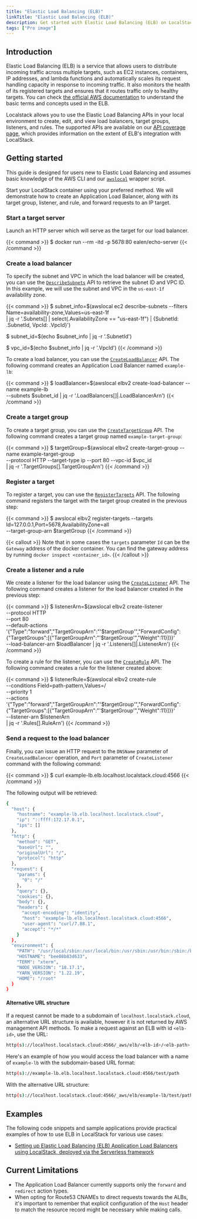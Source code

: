 ```yaml
---
title: "Elastic Load Balancing (ELB)"
linkTitle: "Elastic Load Balancing (ELB)"
description: Get started with Elastic Load Balancing (ELB) on LocalStack
tags: ["Pro image"]
---
```


## Introduction

Elastic Load Balancing (ELB) is a service that allows users to distribute incoming traffic across multiple targets, such as EC2 instances, containers, IP addresses, and lambda functions and automatically scales its request handling capacity in response to incoming traffic.
It also monitors the health of its registered targets and ensures that it routes traffic only to healthy targets.
You can check [the official AWS documentation](https://docs.aws.amazon.com/elasticloadbalancing/latest/userguide/what-is-load-balancing.html) to understand the basic terms and concepts used in the ELB.

Localstack allows you to use the Elastic Load Balancing APIs in your local environment to create, edit, and view load balancers, target groups, listeners, and rules.
The supported APIs are available on our [API coverage page](https://docs.localstack.cloud/references/coverage/coverage_elbv2/), which provides information on the extent of ELB's integration with LocalStack.

## Getting started

This guide is designed for users new to Elastic Load Balancing and assumes basic knowledge of the AWS CLI and our [`awslocal`](https://github.com/localstack/awscli-local) wrapper script.

Start your LocalStack container using your preferred method.
We will demonstrate how to create an Application Load Balancer, along with its target group, listener, and rule, and forward requests to an IP target.

### Start a target server

Launch an HTTP server which will serve as the target for our load balancer.

{{< command >}}
$ docker run --rm -itd -p 5678:80 ealen/echo-server
{{< /command >}}

### Create a load balancer

To specify the subnet and VPC in which the load balancer will be created, you can use the [`DescribeSubnets`](https://docs.aws.amazon.com/elasticloadbalancing/latest/APIReference/API_DescribeSubnets.html) API to retrieve the subnet ID and VPC ID.
In this example, we will use the subnet and VPC in the `us-east-1f` availability zone.

{{< command >}}
$ subnet_info=$(awslocal ec2 describe-subnets --filters Name=availability-zone,Values=us-east-1f \
    | jq -r '.Subnets[] | select(.AvailabilityZone == "us-east-1f") | {SubnetId: .SubnetId, VpcId: .VpcId}')

$ subnet_id=$(echo $subnet_info | jq -r '.SubnetId')

$ vpc_id=$(echo $subnet_info | jq -r '.VpcId')
{{< /command >}}

To create a load balancer, you can use the [`CreateLoadBalancer`](https://docs.aws.amazon.com/elasticloadbalancing/latest/APIReference/API_CreateLoadBalancer.html) API.
The following command creates an Application Load Balancer named `example-lb`:

{{< command >}}
$ loadBalancer=$(awslocal elbv2 create-load-balancer --name example-lb \
    --subnets $subnet_id | jq -r '.LoadBalancers[]|.LoadBalancerArn')
{{< /command >}}

### Create a target group

To create a target group, you can use the [`CreateTargetGroup`](https://docs.aws.amazon.com/elasticloadbalancing/latest/APIReference/API_CreateTargetGroup.html) API.
The following command creates a target group named `example-target-group`:

{{< command >}}
$ targetGroup=$(awslocal elbv2 create-target-group --name example-target-group \
    --protocol HTTP --target-type ip --port 80 --vpc-id $vpc_id \
    | jq -r '.TargetGroups[].TargetGroupArn')
{{< /command >}}

### Register a target

To register a target, you can use the [`RegisterTargets`](https://docs.aws.amazon.com/elasticloadbalancing/latest/APIReference/API_RegisterTargets.html) API.
The following command registers the target with the target group created in the previous step:

{{< command >}}
$ awslocal elbv2 register-targets --targets Id=127.0.0.1,Port=5678,AvailabilityZone=all \
    --target-group-arn $targetGroup
{{< /command >}}

{{< callout >}}
Note that in some cases the `targets` parameter `Id` can be the `Gateway` address of the docker container.
You can find the gateway address by running `docker inspect <container_id>`.
{{< /callout >}}

### Create a listener and a rule

We create a listener for the load balancer using the [`CreateListener`](https://docs.aws.amazon.com/elasticloadbalancing/latest/APIReference/API_CreateListener.html) API.
The following command creates a listener for the load balancer created in the previous step:

{{< command >}}
$ listenerArn=$(awslocal elbv2 create-listener \
        --protocol HTTP \
        --port 80 \
        --default-actions '{"Type":"forward","TargetGroupArn":"'$targetGroup'","ForwardConfig":{"TargetGroups":[{"TargetGroupArn":"'$targetGroup'","Weight":11}]}}' \
        --load-balancer-arn $loadBalancer | jq -r '.Listeners[]|.ListenerArn')
{{< /command >}}

To create a rule for the listener, you can use the [`CreateRule`](https://docs.aws.amazon.com/elasticloadbalancing/latest/APIReference/API_CreateRule.html) API.
The following command creates a rule for the listener created above:

{{< command >}}
$ listenerRule=$(awslocal elbv2 create-rule \
        --conditions Field=path-pattern,Values=/ \
        --priority 1 \
        --actions '{"Type":"forward","TargetGroupArn":"'$targetGroup'","ForwardConfig":{"TargetGroups":[{"TargetGroupArn":"'$targetGroup'","Weight":11}]}}' \
        --listener-arn $listenerArn \
    | jq -r '.Rules[].RuleArn')
{{< /command >}}

### Send a request to the load balancer

Finally, you can issue an HTTP request to the `DNSName` parameter of `CreateLoadBalancer` operation, and `Port` parameter of `CreateListener` command with the following command:

{{< command >}}
$ curl example-lb.elb.localhost.localstack.cloud:4566
{{< /command >}}

The following output will be retrieved:

```bash
{
  "host": {
    "hostname": "example-lb.elb.localhost.localstack.cloud",
    "ip": "::ffff:172.17.0.1",
    "ips": []
  },
  "http": {
    "method": "GET",
    "baseUrl": "",
    "originalUrl": "/",
    "protocol": "http"
  },
  "request": {
    "params": {
      "0": "/"
    },
    "query": {},
    "cookies": {},
    "body": {},
    "headers": {
      "accept-encoding": "identity",
      "host": "example-lb.elb.localhost.localstack.cloud:4566",
      "user-agent": "curl/7.88.1",
      "accept": "*/*"
    }
  },
  "environment": {
    "PATH": "/usr/local/sbin:/usr/local/bin:/usr/sbin:/usr/bin:/sbin:/bin",
    "HOSTNAME": "bee08b83d633",
    "TERM": "xterm",
    "NODE_VERSION": "18.17.1",
    "YARN_VERSION": "1.22.19",
    "HOME": "/root"
  }
}
```

#### Alternative URL structure

If a request cannot be made to a subdomain of `localhost.localstack.cloud`, an alternative URL structure is available, however it is not returned by AWS management API methods.
To make a request against an ELB with id `<elb-id>`, use the URL:

```bash
http(s)://localhost.localstack.cloud:4566/_aws/elb/<elb-id>/<elb-path>
```

Here's an example of how you would access the load balancer with a name of `example-lb` with the subdomain-based URL format:

```bash
http(s)://example-lb.elb.localhost.localstack.cloud:4566/test/path
```

With the alternative URL structure:

```bash
http(s)://localhost.localstack.cloud:4566/_aws/elb/example-lb/test/path
```

## Examples

The following code snippets and sample applications provide practical examples of how to use ELB in LocalStack for various use cases:

- [Setting up Elastic Load Balancing (ELB) Application Load Balancers using LocalStack, deployed via the Serverless framework](https://docs.localstack.cloud/tutorials/elb-load-balancing/)

## Current Limitations

- The Application Load Balancer currently supports only the `forward` and `redirect` action types.
- When opting for Route53 CNAMEs to direct requests towards the ALBs, it's important to remember that explicit configuration of the `Host` header to match the resource record might be necessary while making calls.
